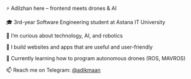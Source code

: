 ⚡ Adilzhan here – frontend meets drones & AI

🎓 3rd-year Software Engineering student at Astana IT University 

👀 I’m curious about technology, AI, and robotics

🌱 I build websites and apps that are useful and user-friendly

🚁 Currently learning how to program autonomous drones (ROS, MAVROS)

📫 Reach me on Telegram: [@adikmaan](https://t.me/adikmaan)
